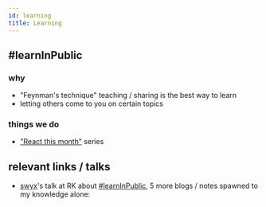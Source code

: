 ```yaml
---
id: learning
title: Learning
---
```


## #learnInPublic

### why

- "Feynman's technique" teaching / sharing is the best way to learn
- letting others come to you on certain topics

### things we do

- ["React this month"](https://github.com/react-knowledgeable/react-knowledgeable-talks/issues?utf8=%E2%9C%93&q=is%3Aissue+label%3A%22react+updates%22+) series

## relevant links / talks

- [swyx](https://twitter.com/swyx)'s talk at RK about [#learnInPublic](https://twitter.com/hashtag/LearnInPublic), 5 more blogs / notes spawned to my knowledge alone:
